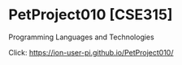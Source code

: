# PetProject010 [CSE315]
Programming Languages and Technologies    

 Click: https://ion-user-pi.github.io/PetProject010/
